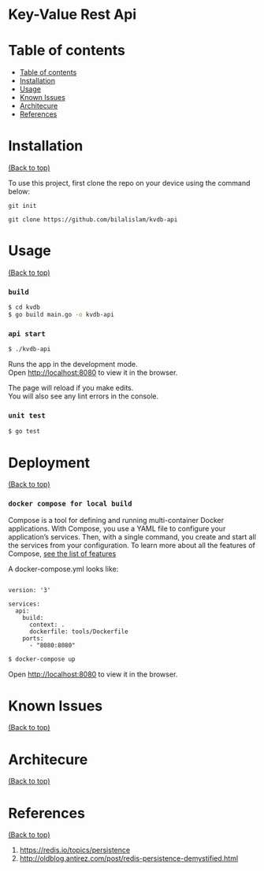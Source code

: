 # Key-Value Rest Api




# Table of contents

- [Table of contents](#table-of-contents)
- [Installation](#installation)
- [Usage](#usage)
- [Known Issues](#known-issues)
- [Architecure](#architecure)
- [References](#references)

# Installation
[(Back to top)](#table-of-contents)

To use this project, first clone the repo on your device using the command below:

```git init```

```git clone https://github.com/bilalislam/kvdb-api```


# Usage
[(Back to top)](#table-of-contents)

### `build`

```sh
$ cd kvdb
$ go build main.go -o kvdb-api
```

### `api start`

```sh
$ ./kvdb-api
```

Runs the app in the development mode.<br />
Open [http://localhost:8080](http://localhost:8080) to view it in the browser.

The page will reload if you make edits.<br />
You will also see any lint errors in the console.

### `unit test`

```sh
$ go test
```

# Deployment

[(Back to top)](#table-of-contents)

### `docker compose for local build`

Compose is a tool for defining and running multi-container Docker applications. With Compose, you use a YAML file to configure your application’s services. Then, with a single command, you create and start all the services from your configuration. To learn more about all the features of Compose, [see the list of features ](https://docs.docker.com/compose/#features)

A docker-compose.yml looks like:

```docker

version: '3'

services:
  api:
    build:
      context: .
      dockerfile: tools/Dockerfile
    ports:
      - "8080:8080"

```

```sh
$ docker-compose up
```

Open [http://localhost:8080](http://localhost:8080) to view it in the browser.


# Known Issues

[(Back to top)](#table-of-contents)


# Architecure

[(Back to top)](#table-of-contents)


# References

[(Back to top)](#table-of-contents)
1. https://redis.io/topics/persistence
2. http://oldblog.antirez.com/post/redis-persistence-demystified.html



